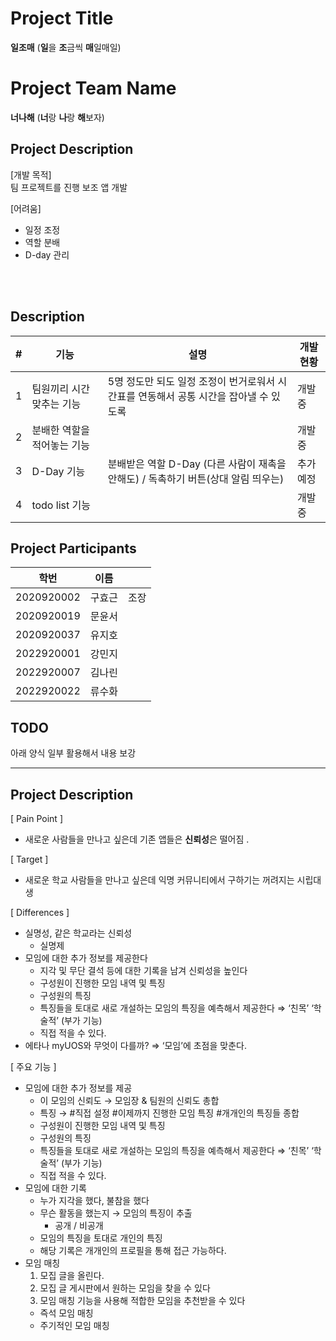 # Project Title
<b>일조매</b> (<b>일</b>을 <b>조</b>금씩 <b>매</b>일매일)
<br>

# Project Team Name
<b>너나해</b> (<b>너</b>랑 <b>나</b>랑 <b>해</b>보자)
<br>

## Project Description
[개발 목적]\
팀 프로젝트를 진행 보조 앱 개발

[어려움]
- 일정 조정
- 역할 분배
- D-day 관리
<br>
<br>


## Description
| # | 기능 | 설명 | 개발 현황 |
|-|------|--------------| ------ |
|1| 팀원끼리 시간 맞추는 기능 | 5명 정도만 되도 일정 조정이 번거로워서 시간표를 연동해서 공통 시간을 잡아낼 수 있도록| 개발중 |
|2| 분배한 역할을 적어놓는 기능 | |개발중 |
|3| D-Day 기능 |분배받은 역할 D-Day (다른 사람이 재촉을 안해도) / 독촉하기 버튼(상대 알림 띄우는)|추가 예정|
|4| todo list 기능 | |개발중 |

## Project Participants
|  학번  | 이름 ||
|-----------|------|----|
|2020920002 | 구효근 |조장|
|2020920019 | 문윤서 ||
|2020920037 | 유지호 ||
|2022920001 | 강민지 ||
|2022920007 | 김나린 ||
|2022920022 | 류수화 ||




## TODO
아래 양식 일부 활용해서 내용 보강
*************************************************************************
## **Project Description**
  [ Pain Point ]

- 새로운 사람들을 만나고 싶은데 기존 앱들은 **신뢰성**은 떨어짐 .

[ Target ]

- 새로운 학교 사람들을 만나고 싶은데 익명 커뮤니티에서 구하기는 꺼려지는 시립대생

[ Differences ]

  - 실명성, 같은 학교라는 신뢰성
      - 실명제
  - 모임에 대한 추가 정보를 제공한다
      - 지각 및 무단 결석 등에 대한 기록을 남겨 신뢰성을 높인다
      - 구성원이 진행한 모임 내역 및 특징
      - 구성원의 특징
      - 특징들을 토대로 새로 개설하는 모임의 특징을 예측해서 제공한다 ⇒ ‘친목’ ‘학술적’ (부가 기능)
      - 직접 적을 수 있다.
- 에타나 myUOS와 무엇이 다를까? ⇒ ‘모임’에 초점을 맞춘다.

[ 주요 기능 ]

- 모임에 대한 추가 정보를 제공
    - 이 모임의 신뢰도 → 모임장 & 팀원의 신뢰도 총합
    - 특징 → #직접 설정 #이제까지 진행한 모임 특징 #개개인의 특징들 종합
    - 구성원이 진행한 모임 내역 및 특징
    - 구성원의 특징
    - 특징들을 토대로 새로 개설하는 모임의 특징을 예측해서 제공한다 ⇒ ‘친목’ ‘학술적’ (부가 기능)
    - 직접 적을 수 있다.
- 모임에 대한 기록
    - 누가 지각을 했다, 불참을 했다
    - 무슨 활동을 했는지 → 모임의 특징이 추출
        - 공개 / 비공개
    - 모임의 특징을 토대로 개인의 특징
    - 해당 기록은 개개인의 프로필을 통해 접근 가능하다.
- 모임 매칭
    1. 모집 글을 올린다.
    2. 모집 글 게시판에서 원하는 모임을 찾을 수 있다
    3. 모임 매칭 기능을 사용해 적합한 모임을 추천받을 수 있다
    - 즉석 모임 매칭
    - 주기적인 모임 매칭
  

